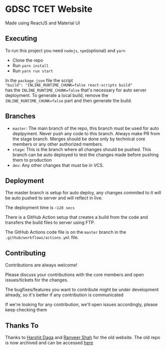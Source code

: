 # GDSC TCET Website

Made using ReactJS and Material UI



## Executing

To run this project you need `nodejs`, `npm`(optional) and `yarn`

- Clone the repo
- Run `yarn install`
- Run `yarn run start`

In the `package.json` file the script  
`"build": "INLINE_RUNTIME_CHUNK=false react-scripts build"`  
has the `INLINE_RUNTIME_CHUNK=false` that's necessary for auto server deployment. To generate a local build, remove the `INLINE_RUNTIME_CHUNK=false` part and then generate the build.

## Branches
- `master`: The main branch of the repo, this branch must be used for auto deplpyment. Never push any code to this branch. Always make PR from the stage branch. Merges should be done only by technical core members or any other authorized members.
- `stage`: This is the branch where all changes should be pushed. This branch can be auto deployed to test the changes made before pushing them to production
- `dev`: Any other changes that must be in VCS.

## Deployment

The master branch is setup for auto deploy, any changes commited to it will be auto pushed to server and will reflect in live.

The deployment time is `~120 secs` 

There is a GitHub Action setup that creates a build from the code and transfers the build files to server using FTP.

The GitHub Actions code file is on the `master` branch in the `.github/workflows/actions.yml` file.

## Contributing

Contributions are always welcome!

Please discuss your contributions with the core members and open issues/tickets for the changes.

The bugfixes/features you want to contribute might be under development already, so it's better if any contribution is communicated

If we're looking for any contribution, we'll open issues accordingly, please keep checking them


## Thanks To

Thanks to [Harshit Daga](https://github.com/harshitdaga7) and [Ranveer Shah](https://github.com/Radon333) for the old website. The old repo is now archived and can be accessed [here](`https://github.com/DSC-TCET/Website`)